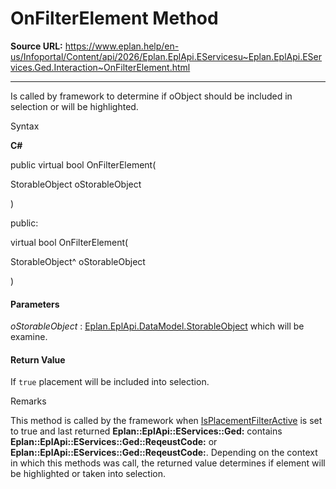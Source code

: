 # OnFilterElement Method

**Source URL:** https://www.eplan.help/en-us/Infoportal/Content/api/2026/Eplan.EplApi.EServicesu~Eplan.EplApi.EServices.Ged.Interaction~OnFilterElement.html

---

Is called by framework to determine if oObject should be included in selection or will be highlighted.

Syntax

**C#**



public virtual bool OnFilterElement( 

   StorableObject oStorableObject

)

public:

virtual bool OnFilterElement( 

   StorableObject^ oStorableObject

)


#### Parameters

*oStorableObject*
:   [Eplan.EplApi.DataModel.StorableObject](Eplan.EplApi.DataModelu~Eplan.EplApi.DataModel.StorableObject.html) which will be examine.

#### Return Value

If `true` placement will be included into selection.

Remarks

This method is called by the framework when [IsPlacementFilterActive](Eplan.EplApi.EServicesu~Eplan.EplApi.EServices.Ged.Interaction~IsPlacementFilterActive.html) is set to true and last returned **Eplan::EplApi::EServices::Ged:** contains **Eplan::EplApi::EServices::Ged::ReqeustCode:** or **Eplan::EplApi::EServices::Ged::ReqeustCode:**. Depending on the context in which this methods was call, the returned value determines if element will be highlighted or taken into selection.
